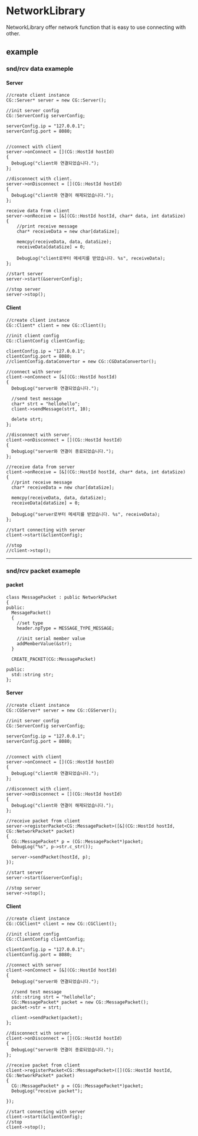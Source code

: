 # NetworkLibrary

NetworkLibrary offer network function that is easy to use connecting with other.

## example

### snd/rcv data exameple

#### Server

    //create client instance
    CG::Server* server = new CG::Server();

    //init server config
    CG::ServerConfig serverConfig;

    serverConfig.ip = "127.0.0.1";
    serverConfig.port = 8080;


    //connect with client
    server->onConnect = [](CG::HostId hostId)
    {
      DebugLog("client와 연결되었습니다.");
    };

    //disconnect with client.
    server->onDisconnect = [](CG::HostId hostId)
    {
      DebugLog("client와 연결이 해제되었습니다.");
    };

    receive data from client
    server->onReceive = [&](CG::HostId hostId, char* data, int dataSize)
    {
    	//print receive message
    	char* receiveData = new char[dataSize];

    	memcpy(receiveData, data, dataSize);
    	receiveData[dataSize] = 0;

    	DebugLog("client로부터 메세지를 받았습니다. %s", receiveData);
    };

    //start server
    server->start(&serverConfig);

    //stop server
    server->stop();
    

#### Client

    //create client instance
    CG::Client* client = new CG::Client();

    //init client config
    CG::ClientConfig clientConfig;

    clientConfig.ip = "127.0.0.1";
    clientConfig.port = 8080;
    //clientConfig.dataConvertor = new CG::CGDataConvertor();

    //connect with server
    client->onConnect = [&](CG::HostId hostId)
    {
      DebugLog("server와 연결되었습니다.");

      //send test message
      char* strt = "hellohello";
      client->sendMessage(strt, 10);

      delete strt;
    };

    //disconnect with server.
    client->onDisconnect = [](CG::HostId hostId)
    {
      DebugLog("server와 연결이 종료되었습니다.");
    };

    //receive data from server
    client->onReceive = [&](CG::HostId hostId, char* data, int dataSize)
    {
      //print receive message
      char* receiveData = new char[dataSize];

      memcpy(receiveData, data, dataSize);
      receiveData[dataSize] = 0;

      DebugLog("server로부터 메세지를 받았습니다. %s", receiveData);
    };

    //start connecting with server
    client->start(&clientConfig);
    
    //stop
    //client->stop();
    
***

### snd/rcv packet exameple

#### packet

    class MessagePacket : public NetworkPacket
    {
    public:
      MessagePacket()
      {
        //set type
        header.npType = MESSAGE_TYPE_MESSAGE;

        //init serial member value
        addMemberValue(&str);
      }

      CREATE_PACKET(CG::MessagePacket)

    public:
      std::string str;
    };

#### Server

    //create client instance
    CG::CGServer* server = new CG::CGServer();

    //init server config
    CG::ServerConfig serverConfig;

    serverConfig.ip = "127.0.0.1";
    serverConfig.port = 8080;


    //connect with client
    server->onConnect = [](CG::HostId hostId)
    {
      DebugLog("client와 연결되었습니다.");
    };

    //disconnect with client.
    server->onDisconnect = [](CG::HostId hostId)
    {
      DebugLog("client와 연결이 해제되었습니다.");
    };

    //receive packet from client
    server->registerPacket<CG::MessagePacket>([&](CG::HostId hostId, CG::NetworkPacket* packet)
    {
      CG::MessagePacket* p = (CG::MessagePacket*)packet;
      DebugLog("%s", p->str.c_str());
      
      server->sendPacket(hostId, p);
    });

    //start server
    server->start(&serverConfig);

    //stop server
    server->stop();

#### Client

    //create client instance
    CG::CGClient* client = new CG::CGClient();

    //init client config
    CG::ClientConfig clientConfig;

    clientConfig.ip = "127.0.0.1";
    clientConfig.port = 8080;

    //connect with server
    client->onConnect = [&](CG::HostId hostId)
    {
      DebugLog("server와 연결되었습니다.");

      //send test message
      std::string strt = "hellohello";
      CG::MessagePacket* packet = new CG::MessagePacket();
      packet->str = strt;

      client->sendPacket(packet);
    };

    //disconnect with server.
    client->onDisconnect = [](CG::HostId hostId)
    {
      DebugLog("server와 연결이 종료되었습니다.");
    };

    //receive packet from client
    client->registerPacket<CG::MessagePacket>([](CG::HostId hostId, CG::NetworkPacket* packet)
    {
      CG::MessagePacket* p = (CG::MessagePacket*)packet;
      DebugLog("receive packet");

    });

    //start connecting with server
    client->start(&clientConfig);
    //stop
    client->stop();
    
    
